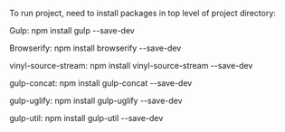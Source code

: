 To run project, need to install packages in top level of project directory:

Gulp: npm install gulp --save-dev

Browserify:  npm install browserify --save-dev

vinyl-source-stream: npm install vinyl-source-stream --save-dev

gulp-concat: npm install gulp-concat --save-dev

gulp-uglify: npm install gulp-uglify --save-dev

gulp-util: npm install gulp-util --save-dev
